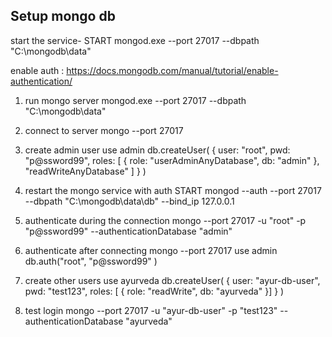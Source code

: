Setup mongo db
--------------

start the service-
	START mongod.exe --port 27017 --dbpath "C:\mongodb\data"
	
enable auth : https://docs.mongodb.com/manual/tutorial/enable-authentication/

1) run mongo server 
	mongod.exe --port 27017 --dbpath "C:\mongodb\data"
2) connect to server 
	mongo --port 27017
3) create admin user 
	use admin
	db.createUser(
	  {
		user: "root",
		pwd: "p@ssword99",
		roles: [ { role: "userAdminAnyDatabase", db: "admin" }, "readWriteAnyDatabase" ]
	  }
	)

4) restart the mongo service with auth
	START mongod --auth --port 27017 --dbpath "C:\mongodb\data\db"  --bind_ip 127.0.0.1

5) authenticate during the connection
	mongo --port 27017 -u "root" -p "p@ssword99" --authenticationDatabase "admin"
	
6) authenticate after connecting
	mongo --port 27017
	use admin
	db.auth("root", "p@ssword99" )
	
7) create other users
	use ayurveda
	db.createUser(
	  {
		user: "ayur-db-user",
		pwd: "test123",
            roles: [ { role: "readWrite", db: "ayurveda" }]
	  }
	)
	
8) test login
    mongo --port 27017 -u "ayur-db-user" -p "test123" --authenticationDatabase "ayurveda"
